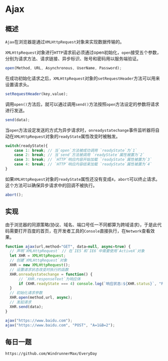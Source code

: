 # Ajax

## 概述

`Ajax`在浏览器是通过`XMLHttpRequest`对象来实现数据传输的。

`XMLHttpRequest`对象进行`HTTP`请求前必须通过open初始化，`open`接受五个参数，分别为请求方法、请求链接、异步标识、账号和密码用以服务端验证。

```javascript
open(Method, URL, Asynchronous, UserName, Password);
```
在成功初始化请求之后，`XMLHttpRequest`对象的`setRequestHeader`方法可以用来设置请求头。

```javascript
setRequestHeader(key,value);
```

调用`open()`方法后，就可以通过调用`send()`方法按照`open`方法设定的参数将请求进行发送。 

```javascript
send(data);
```

当`open`方法设定发送的方式为异步请求时，`onreadystatechange`事件监听器将自动在`XMLHttpRequest`对象的`readyState`属性改变时被触发。

```javascript
switch(readyState){
    case 1: break; // 当`open`方法被成功调用 `readyState`为`1`
    case 2: break; // 当`send`方法被调用 `readyState`属性被置为`2`
    case 3: break; // `HTTP`响应内容开始加载 `readyState`属性被置为`3`
    case 4: break; // `HTTP`响应内容结束加载 `readyState`属性被置为`4`
}
```
如果`XMLHttpRequest`对象的`readyState`属性还没有变成`4`，`abort`可以终止请求。这个方法可以确保异步请求中的回调不被执行。

```javascript
abort();
```

## 实现
由于浏览器的同源策略(协议、域名、端口号任一不同都算为跨域请求)，于是此代码需要打开百度的首页，在开发者工具的`Console`直接执行，在`Network`查看效果。

```javascript
function ajax(url,method="GET", data=null, async=true) {
  // 声明`XMLHttpRequest` // 在`IE5`和`IE6`中需要使用`ActiveX`对象
  let XHR = XMLHttpRequest;
  // 创建`XMLHttqRequest`对象
  XHR = new XMLHttpRequest();
  // 设置请求状态改变时执行的函数
  XHR.onreadystatechange = function() {
      // `XHR.responseText`为响应体
      if (XHR.readyState === 4) console.log(`响应状态:${XHR.status}`, "FINISH");
  }
  // 初始化请求参数
  XHR.open(method,url, async);
  // 发起请求
  XHR.send(data);
}

ajax("https://www.baidu.com");
ajax("https://www.baidu.com", "POST", "A=1&B=2");
```

## 每日一题

```
https://github.com/WindrunnerMax/EveryDay
```
